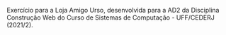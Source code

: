 Exercício para a Loja Amigo Urso, desenvolvida para a AD2 da Disciplina Construção Web do Curso de Sistemas de Computação - UFF/CEDERJ (2021/2).
